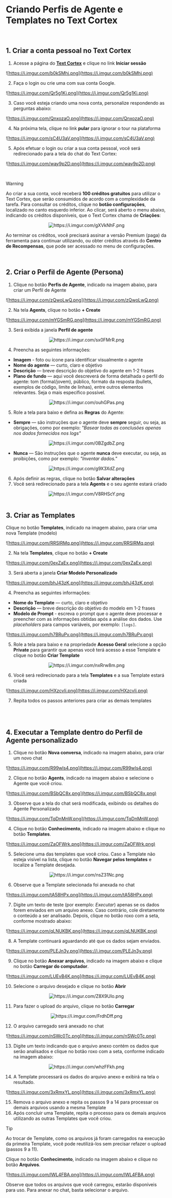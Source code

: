 # Criando Perfis de Agente e Templates no Text Cortex

<br />

## 1. Criar a conta pessoal no Text Cortex



1. Acesse a página do **[Text Cortex](https://textcortex.com/pt)** e clique no link **Iniciar sessão**

![https://i.imgur.com/b0kSMhj.png](https://i.imgur.com/b0kSMhj.png)

2. Faça o login ou crie uma com sua conta Google.

![https://i.imgur.com/Qr5g1Ki.png](https://i.imgur.com/Qr5g1Ki.png)

3. Caso você esteja criando uma nova conta, personalize respondendo as perguntas abaixo:

![https://i.imgur.com/QnxozaO.png](https://i.imgur.com/QnxozaO.png)

4. Na próxima tela, clique no link **pular** para ignorar o tour na plataforma

![https://i.imgur.com/sC4U3aV.png](https://i.imgur.com/sC4U3aV.png)

5. Após efetuar o login ou criar a sua conta pessoal, você será redirecionado para a tela do chat do Text Cortex:

![https://i.imgur.com/way9p2D.png](https://i.imgur.com/way9p2D.png)

<br />

> [!WARNING]
>
> Ao criar a sua conta, você receberá **100 créditos gratuitos** para utilizar o Text Cortex, que serão consumidos de acordo com a complexidade da tarefa. Para consultar os créditos, clique no  **botão configurações**, localizado no canto esquerdo inferior. Ao clicar, será aberto o menu abaixo, indicando os créditos disponíveis, que o Text Cortex chama de **Criações**:
>
> <div align="center"><img src="https://i.imgur.com/gXVkNhF.png" alt="https://i.imgur.com/gXVkNhF.png" /></div>
>
> Ao terminar os créditos, você precisará assinar a versão Premium (paga) da ferramenta para continuar utilizando, ou obter créditos através do **Centro de Recompensas**, que pode ser acessado no menu de configurações.

<br />

## 2. Criar o Perfil de Agente (Persona)



1. Clique no botão **Perfis de Agente**, indicado na imagem abaixo, para criar um Perfil de Agente

![https://i.imgur.com/zQwoLwQ.png](https://i.imgur.com/zQwoLwQ.png)

2. Na tela **Agents**, clique no botão **+ Create**

![https://i.imgur.com/mYGSmRG.png](https://i.imgur.com/mYGSmRG.png)

3. Será exibida a janela **Perfil de agente**

<div align="center"><img src="https://i.imgur.com/sx0FMrR.png" alt="https://i.imgur.com/sx0FMrR.png" /></div>

4. Preencha as seguintes informações:

- **Imagem** - foto ou ícone para identificar visualmente o agente
- **Nome do agente** — curto, claro e objetivo
- **Descrição** — breve descrição do objetivo do agente em 1-2 frases
- **Plano de fundo** — aqui você descreverá de forma detalhada o perfil do agente: tom (formal/jovem), público, formato da resposta (bullets, exemplos de código, limite de linhas), entre outros elementos relevantes. Seja o mais específico possível.

<div align="center"><img src="https://i.imgur.com/ouhGPas.png" alt="https://i.imgur.com/ouhGPas.png" /></div>

5. Role a tela para baixo e defina as **Regras** do Agente:

- **Sempre** — são instruções que o agente deve **sempre** seguir, ou seja, as obrigações, como por exemplo: *"Basear todas as conclusões apenas nos dados fornecidos nos logs"*

<div align="center"><img src="https://i.imgur.com/0BZgdbZ.png" alt="https://i.imgur.com/0BZgdbZ.png" /></div>

- **Nunca** — São instruções que o agente **nunca** deve executar, ou seja, as proibições, como por exemplo: *"Inventar dados."*

<div align="center"><img src="https://i.imgur.com/g9X3XdZ.png" alt="https://i.imgur.com/g9X3XdZ.png" /></div>

6. Após definir as regras, clique no botão **Salvar alterações**
7. Você será redirecionado para a tela **Agents** e o seu agente estará criado

<div align="center"><img src="https://i.imgur.com/V8RHScY.png" alt="https://i.imgur.com/V8RHScY.png" /></div>

<br />

## 3. Criar as Templates



Clique no botão **Templates**, indicado na imagem abaixo, para criar uma nova Template (modelo)

![https://i.imgur.com/RRSlRMq.png](https://i.imgur.com/RRSlRMq.png)

2. Na tela **Templates**, clique no botão **+ Create**

![https://i.imgur.com/0exZaEx.png](https://i.imgur.com/0exZaEx.png)

3. Será aberta a janela **Criar Modelo Personalizado**

![https://i.imgur.com/bhJ43zK.png](https://i.imgur.com/bhJ43zK.png)

4. Preencha as seguintes informações:

- **Nome do Template** — curto, claro e objetivo
- **Descrição** — breve descrição do objetivo do modelo em 1-2 frases
- **Modelo de Prompt** - escreva o prompt que o agente deve processar e preencher com as informações obtidas após a análise dos dados. Use *placeholders* para campos variáveis, por exemplo: `[logs]`.

![https://i.imgur.com/h7BRuPv.png](https://i.imgur.com/h7BRuPv.png)

5. Role a tela para baixo e na propriedade **Acesso Geral** selecione a opção **Private** para garantir que apenas você terá acesso a esse Template e clique no botão **Criar Template**

<div align="center"><img src="https://i.imgur.com/nxRrw8m.png" alt="https://i.imgur.com/nxRrw8m.png" /></div>

6. Você será redirecionado para a tela **Templates** e a sua Template estará criada

![https://i.imgur.com/HXzcvIi.png](https://i.imgur.com/HXzcvIi.png)

7. Repita todos os passos anteriores para criar as demais templates

<br />



<br />

## 4. Executar a Template dentro do Perfil de Agente personalizado



1. Clique no botão **Nova conversa**, indicado na imagem abaixo, para criar um novo chat

![https://i.imgur.com/R99wls4.png](https://i.imgur.com/R99wls4.png)

2. Clique no botão **Agents**, indicado na imagem abaixo e selecione o Agente que você criou.

![https://i.imgur.com/BSbQC8x.png](https://i.imgur.com/BSbQC8x.png)

3. Observe que a tela do chat será modificada, exibindo os detalhes do Agente Personalizado

![https://i.imgur.com/TqDnMnW.png](https://i.imgur.com/TqDnMnW.png)

4. Clique no botão **Conhecimento**, indicado na imagem abaixo e clique no botão **Templates**.

![https://i.imgur.com/ZaOFWrk.png](https://i.imgur.com/ZaOFWrk.png)

5. Selecione uma das templates que você criou. Caso a Template não esteja visível na lista, clique no botão **Navegar pelos templates** e localize a Template desejada.

<div align="center"><img src="https://i.imgur.com/nsZ31Nc.png" alt="https://i.imgur.com/nsZ31Nc.png" /></div>

6. Observe que a Template selecionada foi anexada no chat

![https://i.imgur.com/tA58HPx.png](https://i.imgur.com/tA58HPx.png)

7. Digite um texto de teste (por exemplo: *Executar*) apenas se os dados forem enviados em um arquivo anexo. Caso contrário, cole diretamente o conteúdo a ser analisado. Depois, clique no botão roxo com a seta, conforme mostrado abaixo:

![https://i.imgur.com/qLNUKBK.png](https://i.imgur.com/qLNUKBK.png)

8. A Template continuará aguardando até que os dados sejam enviados.

![https://i.imgur.com/PLEJn3y.png](https://i.imgur.com/PLEJn3y.png)

9. Clique no botão **Anexar arquivos**, indicado na imagem abaixo e clique no botão **Carregar do computador**.

![https://i.imgur.com/LUEvB4K.png](https://i.imgur.com/LUEvB4K.png)

10. Selecione o arquivo desejado e clique no botão **Abrir**

<div align="center"><img src="https://i.imgur.com/Z8X9UIo.png" alt="https://i.imgur.com/Z8X9UIo.png" /></div>

11. Para fazer o upload do arquivo, clique no botão **Carregar**

<div align="center"><img src="https://i.imgur.com/FrdhDff.png" alt="https://i.imgur.com/FrdhDff.png" /></div>

12. O arquivo carregado será anexado no chat

![https://i.imgur.com/nSWc0Tc.png](https://i.imgur.com/nSWc0Tc.png)

13. Digite um texto indicando que o arquivo anexo contém os dados que serão analisados e clique no botão roxo com a seta, conforme indicado na imagem abaixo:

<div align="center"><img src="https://i.imgur.com/whzFFkh.png" alt="https://i.imgur.com/whzFFkh.png" /></div>

14. A Template processará os dados do arquivo anexo e exibirá na tela o resultado.

![https://i.imgur.com/3xRmxYL.png](https://i.imgur.com/3xRmxYL.png)

15. Remova o arquivo anexo e repita os passos 9 a 14 para processar os demais arquivos usando a mesma Template
16. Após concluir uma Template, repita o processo para os demais arquivos utilizando as outras Templates que você criou.

> [!TIP]
>
> Ao trocar de Template, como os arquivos já foram carregados na execução da primeira Template, você pode reutilizá-los sem precisar refazer o upload (passos 9 a 11).
>
> Clique no botão **Conhecimento**, indicado na imagem abaixo e clique no botão **Arquivos**.
>
> ![https://i.imgur.com/lWL4FBA.png](https://i.imgur.com/lWL4FBA.png)
>
> Observe que todos os arquivos que você carregou, estarão disponíveis para uso. Para anexar no chat, basta selecionar o arquivo.

